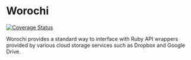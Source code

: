 Worochi
===============================================================================
[![Coverage Status](https://coveralls.io/repos/Pixelapse/worochi/badge.png?branch=master)](https://coveralls.io/r/Pixelapse/worochi?branch=master)

Worochi provides a standard way to interface with Ruby API wrappers provided
by various cloud storage services such as Dropbox and Google Drive.